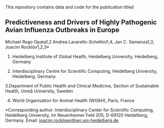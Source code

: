 This repository contains data and code for the publication titled

## Predictiveness and Drivers of Highly Pathogenic Avian Influenza Outbreaks in Europe
Michael Rogo Opata1,2 Andrea Lavarello-Schettini1,4, Jan C. Semenza1,3, Joacim Rocklöv1,2,3*

1. Heidelberg Institute of Global Health, Heidelberg University, Heidelberg, Germany
   
2. Interdisciplinary Centre for Scientific Computing, Heidelberg University, Heidelberg, Germany
 
3.Department of Public Health and Clinical Medicine, Section of Sustainable Health, Umeå University, Sweden

4. World Organisation for Animal Health (WOAH), Paris, France

*Corresponding author: Interdisciplinary Center for Scientific Computing, Heidelberg University, Im Neuenheimer Feld 205, D-69120 Heidelberg, Germany.
Email: joacim.rockloev@iwr.uni-heidelberg.de
